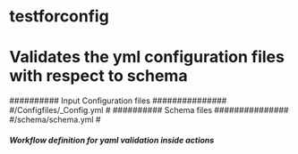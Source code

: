 # testforconfig
# Validates the yml configuration files with respect to schema
########## Input Configuration files ###############
#/Configfiles/<Country>_Config.yml #
########## Schema files ###############
#/schema/schema.yml #
##### Workflow definition for yaml validation inside actions #######
